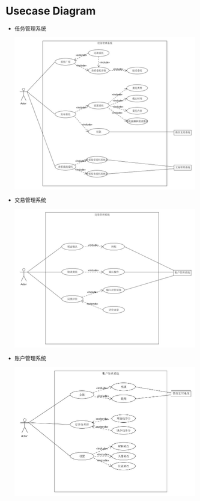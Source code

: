 # Usecase Diagram



+ 任务管理系统

  ![](imgs/任务系统.jpg)

+ 交易管理系统

  ![](imgs/交易管理系统.jpg)

+ 账户管理系统

  ![](imgs/账户管理系统.jpg)